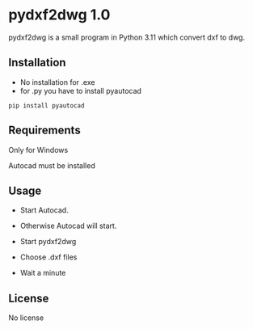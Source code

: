 # pydxf2dwg 1.0

pydxf2dwg is a small program in Python 3.11 which convert dxf to dwg.



## Installation

   - No installation for .exe
   - for .py you have to install pyautocad

```
pip install pyautocad

```

## Requirements

  Only for Windows

  Autocad must be installed

## Usage

  - Start Autocad.

  - Otherwise Autocad will start.

  - Start pydxf2dwg

  - Choose .dxf files

  - Wait a minute


## License

  No license
